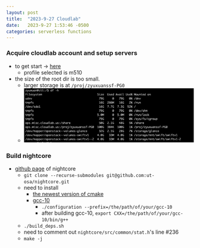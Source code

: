 ```yaml
---
layout: post
title:  "2023-9-27 Cloudlab"
date:   2023-9-27 1:53:46 -0500
categories: serverless functions
---
```

### Acquire cloudlab account and setup servers
- to get start -> [here](https://docs.cloudlab.us/getting-started.html)
	+ profile selected is m510
- the size of the root dir is too small.
	+ larger storage is at `/proj/zyuxuanssf-PG0` 
	+ ![here](/assets/2023-09-27/s1.png) 

### Build nightcore
- [github page](https://github.com/ut-osa/nightcore/tree/asplos-release) of nightcore
	+ `git clone --recurse-submodules git@github.com:ut-osa/nightcore.git`
	+ need to install 
		* [the newest version of cmake](https://cmake.org/download/)
		* [gcc-10](http://www.netgull.com/gcc/releases/gcc-10.1.0/)
			- `./configuration --prefix=/the/path/of/your/gcc-10`
			- after building gcc-10, `export CXX=/the/path/of/your/gcc-10/bin/g++`
	+ `./build_deps.sh`
	+ need to comment out `nightcore/src/common/stat.h`'s line #236 
	+ `make -j`	
